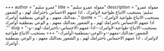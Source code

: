 +++
author = "عمرو سليم"
title = "مقولة عمرو سليم"
description = "مقولة عمرو سليم: يستجيب الاتباع طواعية لاوامرك ، اذا عمهم الاحساس باحترامك لهم ، و الشعور بعدالتك معهم ، و الوعي بمنطقية أوامرك ."
quote = '''يستجيب الاتباع طواعية لاوامرك ، اذا عمهم الاحساس باحترامك لهم ، و الشعور بعدالتك معهم ، و الوعي بمنطقية أوامرك .''' 
slug = "يستجيب-الاتباع-طواعية-لاوامرك--اذا-عمهم-الاحساس-باحترامك-لهم--و-الشعور-بعدالتك-معهم--و-الوعي-بمنطقية-أوامرك-"
+++
يستجيب الاتباع طواعية لاوامرك ، اذا عمهم الاحساس باحترامك لهم ، و الشعور بعدالتك معهم ، و الوعي بمنطقية أوامرك .
